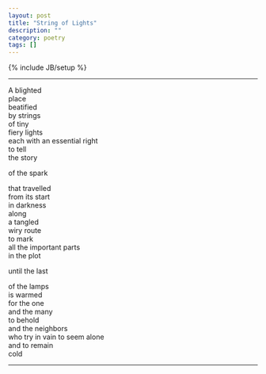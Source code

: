 ```yaml
---
layout: post
title: "String of Lights"
description: ""
category: poetry
tags: []
---
```

{% include JB/setup %}


---

A blighted  
place  
beatified  
by strings   
of tiny  
fiery lights  
each with an essential right  
to tell   
the story  

of the spark  

that travelled   
from its start  
in darkness  
along  
a tangled  
wiry route  
to mark   
all the important parts  
in the plot  

until the last   

of the lamps  
is warmed  
for the one  
and the many  
to behold  
and the neighbors  
who try in vain to seem alone  
and to remain  
cold  

---

